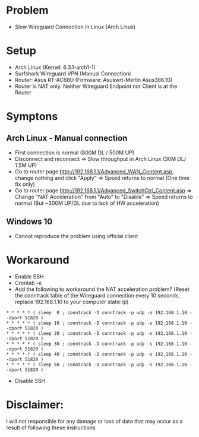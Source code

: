 # Problem
- Slow Wireguard Connection in Linux (Arch Linux)

# Setup
- Arch Linux (Kernel: 6.3.1-arch1-1)
- Surfshark Wireguard VPN (Manual Connection)
- Router: Asus RT-AC68U (Firmware: Asuswrt-Merlin Asus386.10)
- Router is NAT only. Neither Wireguard Endpoint nor Client is at the Router

# Symptons
## Arch Linux - Manual connection
- First connection is normal (800M DL / 500M UP)
- Disconnect and reconnect => Slow throughput in Arch Linux (30M DL/ 1.5M UP)
- Go to router page http://192.168.1.1/Advanced_WAN_Content.asp, change nothing and click "Apply" => Speed returns to normal (One time fix only)
- Go to router page http://192.168.1.1/Advanced_SwitchCtrl_Content.asp => Change "NAT Acceleration" from "Auto" to "Disable" => Speed returns to normal (But ~300M UP/DL due to lack of HW acceleration)

## Windows 10
- Cannot reproduce the problem using official client

# Workaround
- Enable SSH
- Crontab -e
- Add the following to workaround the NAT acceleration problem? (Reset the conntrack table of the Wireguard connection every 10 seconds, replace 192.168.1.10 to your computer static ip)
```
* * * * * ( sleep  0 ; conntrack -D conntrack -p udp -s 192.168.1.10 --dport 51820 )
* * * * * ( sleep 10 ; conntrack -D conntrack -p udp -s 192.168.1.10 --dport 51820 )
* * * * * ( sleep 20 ; conntrack -D conntrack -p udp -s 192.168.1.10 --dport 51820 )
* * * * * ( sleep 30 ; conntrack -D conntrack -p udp -s 192.168.1.10 --dport 51820 )
* * * * * ( sleep 40 ; conntrack -D conntrack -p udp -s 192.168.1.10 --dport 51820 )
* * * * * ( sleep 50 ; conntrack -D conntrack -p udp -s 192.168.1.10 --dport 51820 )
```
- Disable SSH

# Disclaimer:
I will not responsible for any damage or loss of data that may occur as a result of following these instructions
